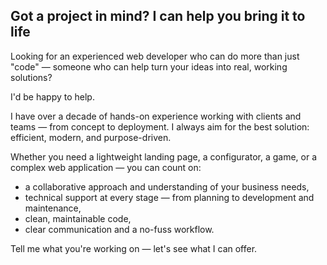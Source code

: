 ## Got a project in mind? I can help you bring it to life

Looking for an experienced web developer who can do more than just "code" — someone who can help turn your ideas into real, working solutions?

I'd be happy to help.

I have over a decade of hands-on experience working with clients and teams — from concept to deployment. I always aim for the best solution: efficient, modern, and purpose-driven.

Whether you need a lightweight landing page, a configurator, a game, or a complex web application — you can count on:

- a collaborative approach and understanding of your business needs,  
- technical support at every stage — from planning to development and maintenance,  
- clean, maintainable code,  
- clear communication and a no-fuss workflow.

Tell me what you're working on — let's see what I can offer.
